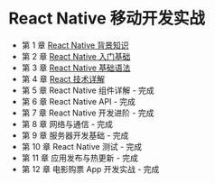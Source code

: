 # React Native 移动开发实战

* 第 1 章 [React Native 背景知识](https://github.com/ZhangMiao147/android_learning_notes/blob/master/BookNote/React%20Native%20移动开发实战/第1章-ReactNative背景知识.md)
* 第 2 章 [React Native 入门基础](https://github.com/ZhangMiao147/android_learning_notes/blob/master/BookNote/React%20Native%20移动开发实战/第2章-ReactNative入门基础.md)
* 第 3 章 [React Native 基础语法](https://github.com/ZhangMiao147/android_learning_notes/blob/master/BookNote/React%20Native%20移动开发实战/第3章-ReactNative基础语法.md)
* 第 4 章 [React 技术详解](https://github.com/ZhangMiao147/android_learning_notes/blob/master/BookNote/React%20Native%20移动开发实战/第4章-React技术详解.md)
* 第 5 章 React Native 组件详解 - 完成
* 第 6 章 React Native API - 完成
* 第 7 章 React Native 开发进阶 - 完成
* 第 8 章 网络与通信 - 完成
* 第 9 章 服务器开发基础 - 完成
* 第 10 章 React Native 测试 - 完成
* 第 11 章 应用发布与热更新 - 完成
* 第 12 章 电影购票 App 开发实战 - 完成

